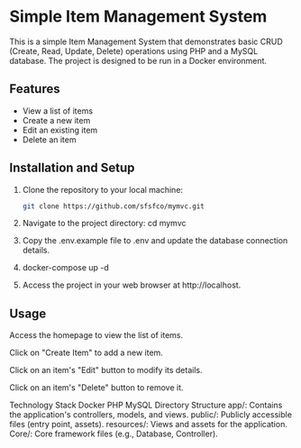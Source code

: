 # Simple Item Management System

This is a simple Item Management System that demonstrates basic CRUD (Create, Read, Update, Delete) operations using PHP and a MySQL database. The project is designed to be run in a Docker environment.

## Features

- View a list of items
- Create a new item
- Edit an existing item
- Delete an item

## Installation and Setup

1. Clone the repository to your local machine:

   ```bash
   git clone https://github.com/sfsfco/mymvc.git

2. Navigate to the project directory:
    cd mymvc

3. Copy the .env.example file to .env and update the database connection details.

4. docker-compose up -d

5. Access the project in your web browser at http://localhost.

## Usage
Access the homepage to view the list of items.

Click on "Create Item" to add a new item.

Click on an item's "Edit" button to modify its details.

Click on an item's "Delete" button to remove it.

Technology Stack
Docker
PHP
MySQL
Directory Structure
app/: Contains the application's controllers, models, and views.
public/: Publicly accessible files (entry point, assets).
resources/: Views and assets for the application.
Core/: Core framework files (e.g., Database, Controller).


